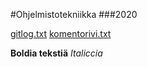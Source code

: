 #Ohjelmistotekniikka
###2020

[gitlog.txt](https://github.com/Veikkosuhonen/ot-harjoitustyo/blob/master/laskarit/viikko1/gitlog.txt)
[komentorivi.txt](https://github.com/Veikkosuhonen/ot-harjoitustyo/blob/master/laskarit/viikko1/komentorivi.txt)

**Boldia tekstiä**
*Italiccia*


